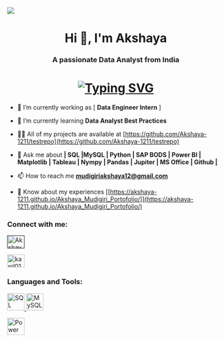 <img src="https://img.freepik.com/free-vector/data-concept-illustration-idea-collecting-analysing-using_613284-1574.jpg?t=st=1732011767~exp=1732015367~hmac=5b1d987627d3573b81e4a341348cdda832227ecc7f307a466b8aaef83ffe917f&w=2000" >
<h1 align="center">Hi 👋, I'm Akshaya</h1>
<h3 align="center">A passionate Data Analyst from India</h3>

<h1 align="center">
<a href="https://git.io/typing-svg"><img src="https://readme-typing-svg.demolab.com?font=Fira+Code&size=25&duration=3000&pause=1000&color=20F727&width=750&lines=%22Passionate+about+transforming+data+into+insights;%E2%80%94+%F0%9F%A4%9D+let's+connect+for+a+%F0%9F%91%A9%E2%80%8D%F0%9F%92%BB+Data+Analyst+role!%22" alt="Typing SVG" /></a>
</h1>

- 🔭 I’m currently working as [ **Data Engineer Intern** ]

- 🌱 I’m currently learning **Data Analyst Best Practices**

- 👨‍💻 All of my projects are available at [https://github.com/Akshaya-1211/testrepo](https://github.com/Akshaya-1211/testrepo)

- 💬 Ask me about **| SQL |MySQL | Python | SAP BODS | Power BI | Matplotlib | Tableau | Nympy | Pandas | Jupiter | MS Office | Github |**

- 📫 How to reach me **mudigiriakshaya12@gmail.com**

- 📄 Know about my experiences [[https://akshaya-1211.github.io/Akshaya_Mudigiri_Portofolio/]](https://akshaya-1211.github.io/Akshaya_Mudigiri_Portofolio/)

<h3 align="left">Connect with me:</h3>
<p align="left"> <a href=" " target="blank"><img align="center" src="https://raw.githubusercontent.com/rahuldkjain/github-profile-readme-generator/master/src/images/icons/Social/twitter.svg" alt="Akshaya-1211" height="30" width="40" /></a>

<a href="https://www.linkedin.com/in/akshaya-mudigiri/" target="blank"><img align="center" src="https://raw.githubusercontent.com/rahuldkjain/github-profile-readme-generator/master/src/images/icons/Social/linked-in-alt.svg" alt="kapil0123" height="30" width="40" /></a>
</p>

<h3 align="left">Languages and Tools:</h3>
<p align="left"> 
  
  <a href="https://sqlbolt.com/" target="_blank" rel="noreferrer"> <img src="https://toppng.com/uploads/preview/server-database-11530974811xpmegz19pp.png" alt="SQL" width="40" height="40"/> 
  </a> 
 <a href="https://www.mysql.com/" target="_blank" rel="noreferrer"> <img src="https://toppng.com/uploads/preview/mysql-logo-vector-free-download-11573934106vmvysk1ovw.png" alt="MySQL" width="40" height="40"/> 
  </a> 

 <a href="[https://www.google.com/url?sa=i&url=https%3A%2F%2F1000logos.net%2Fmicrosoft-power-bi-logo%2F&psig=AOvVaw2SQy6loUVmg9HOfR5aOl4D&ust=1732111583811000&source=images&cd=vfe&opi=89978449&ved=0CBEQjRxqFwoTCIjVntPI6IkDFQAAAAAdAAAAABAZ]" target="_blank" rel="noreferrer"> <img src="![image](https://github.com/user-attachments/assets/b862fc0c-93a4-4b9a-a9fe-63469fbb76dc)" alt="Power BI" width="40" height="40"/> 
  </a> 
  
 </p>



